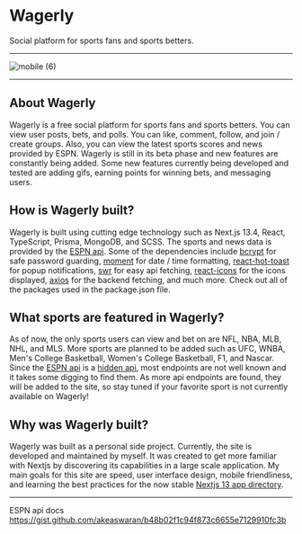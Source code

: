 <h1> Wagerly </h1>
<p> Social platform for sports fans and sports betters. </p>

<hr />

![mobile (6)](https://github.com/jDelille/wagerly-production/assets/84540947/e2f913a0-428d-4449-8c78-5bab3045c9f8)
<hr />

<div>
 <h2> About Wagerly </h2>
 <p>Wagerly is a free social platform for sports fans and sports betters. You can view user posts, bets, and polls. You can like, comment, follow, and join / create groups. Also, you can view the latest sports scores and news provided by ESPN. Wagerly is still in its beta phase and new features are constantly being added. Some new features currently being developed and tested are adding gifs, earning points for winning bets, and messaging users.</p>
</div>

<div>
 <h2> How is Wagerly built? </h2>
 <p> Wagerly is built using cutting edge technology such as Next.js 13.4, React, TypeScript, Prisma, MongoDB, and SCSS. The sports and news data is provided by the <a href='https://gist.github.com/akeaswaran/b48b02f1c94f873c6655e7129910fc3b'>ESPN api</a>. Some of the dependencies include <a href='https://www.npmjs.com/package/bcrypt'>bcrypt</a> for safe password guarding, <a href='https://www.npmjs.com/package/moment'>moment</a> for date / time formatting, <a href="https://react-hot-toast.com/">react-hot-toast</a> for popup notifications, <a href="https://www.npmjs.com/package/swr">swr</a> for easy api fetching, <a href="https://www.npmjs.com/package/react-icons">react-icons</a> for the icons displayed, <a href="https://www.npmjs.com/package/axios">axios</a> for the backend fetching, and much more. Check out all of the packages used in the package.json file.  </p>
 </div>

<div>
  <h2>What sports are featured in Wagerly?</h2>
  <p>As of now, the only sports users can view and bet on are NFL, NBA, MLB, NHL, and MLS. More sports are planned to be added such as UFC, WNBA, Men's College Basketball, Women's College Basketball, F1, and Nascar. 
  Since the <a href='https://gist.github.com/akeaswaran/b48b02f1c94f873c6655e7129910fc3b'>ESPN api</a> is a <a href="https://ianlondon.github.io/blog/web-scraping-discovering-hidden-apis/">hidden api</a>, most endpoints are not well known and it takes some digging to find them. As more api endpoints are found, they will be added to the site, so stay tuned if your favorite sport is not currently available on Wagerly!
  </p>
</div>

<div>
  <h2>Why was Wagerly built?</h2>
  <p>Wagerly was built as a personal side project. Currently, the site is developed and maintained by myself. It was created to get more familiar with Nextjs by discovering its capabilities in a large scale application. My main goals for this site are speed, user interface design, mobile friendliness, and learning the best practices for the now stable <a href="https://nextjs.org/docs/app">Nextjs 13 app directory</a>.</p>
</div>

<hr />

ESPN api docs 
https://gist.github.com/akeaswaran/b48b02f1c94f873c6655e7129910fc3b
